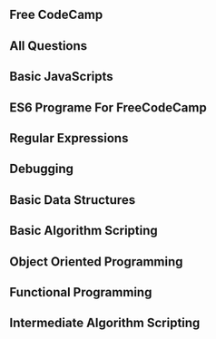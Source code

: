 ## Free CodeCamp
## All Questions 
## Basic JavaScripts
## ES6 Programe For FreeCodeCamp
## Regular Expressions
## Debugging
## Basic Data Structures
## Basic Algorithm Scripting
## Object Oriented Programming
## Functional Programming
## Intermediate Algorithm Scripting


